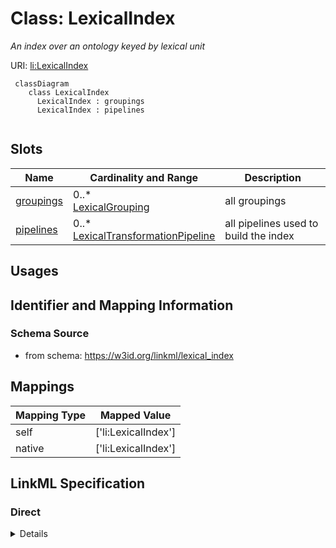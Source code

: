 # Class: LexicalIndex
_An index over an ontology keyed by lexical unit_





URI: [li:LexicalIndex](https://w3id.org/linkml/lexical_index/LexicalIndex)




```{mermaid}
 classDiagram
    class LexicalIndex
      LexicalIndex : groupings
      LexicalIndex : pipelines
      
```




<!-- no inheritance hierarchy -->


## Slots

| Name | Cardinality and Range  | Description  |
| ---  | ---  | --- |
| [groupings](groupings.md) | 0..* <br/> [LexicalGrouping](LexicalGrouping.md)  | all groupings  |
| [pipelines](pipelines.md) | 0..* <br/> [LexicalTransformationPipeline](LexicalTransformationPipeline.md)  | all pipelines used to build the index  |


## Usages



## Identifier and Mapping Information







### Schema Source


* from schema: https://w3id.org/linkml/lexical_index







## Mappings

| Mapping Type | Mapped Value |
| ---  | ---  |
| self | ['li:LexicalIndex'] |
| native | ['li:LexicalIndex'] |


## LinkML Specification

<!-- TODO: investigate https://stackoverflow.com/questions/37606292/how-to-create-tabbed-code-blocks-in-mkdocs-or-sphinx -->

### Direct

<details>
```yaml
name: LexicalIndex
description: An index over an ontology keyed by lexical unit
from_schema: https://w3id.org/linkml/lexical_index
rank: 1000
attributes:
  groupings:
    name: groupings
    description: all groupings
    from_schema: https://w3id.org/linkml/lexical_index
    rank: 1000
    multivalued: true
    range: LexicalGrouping
    inlined: true
  pipelines:
    name: pipelines
    description: all pipelines used to build the index
    from_schema: https://w3id.org/linkml/lexical_index
    rank: 1000
    multivalued: true
    range: LexicalTransformationPipeline
    inlined: true

```
</details>

### Induced

<details>
```yaml
name: LexicalIndex
description: An index over an ontology keyed by lexical unit
from_schema: https://w3id.org/linkml/lexical_index
rank: 1000
attributes:
  groupings:
    name: groupings
    description: all groupings
    from_schema: https://w3id.org/linkml/lexical_index
    rank: 1000
    multivalued: true
    alias: groupings
    owner: LexicalIndex
    domain_of:
    - LexicalIndex
    range: LexicalGrouping
    inlined: true
  pipelines:
    name: pipelines
    description: all pipelines used to build the index
    from_schema: https://w3id.org/linkml/lexical_index
    rank: 1000
    multivalued: true
    alias: pipelines
    owner: LexicalIndex
    domain_of:
    - LexicalIndex
    range: LexicalTransformationPipeline
    inlined: true

```
</details>